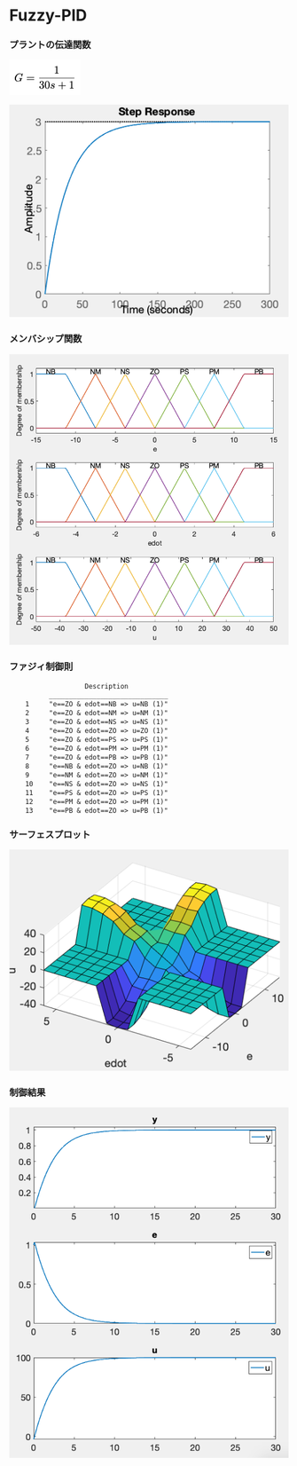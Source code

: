 # Fuzzy-PID

### プラントの伝達関数
![](images/tf.png)


![](images/step.png)

### メンバシップ関数
![](images/mf.png)

### ファジィ制御則
```
                   Description          
          ______________________________
    1     "e==ZO & edot==NB => u=NB (1)"
    2     "e==ZO & edot==NM => u=NM (1)"
    3     "e==ZO & edot==NS => u=NS (1)"
    4     "e==ZO & edot==ZO => u=ZO (1)"
    5     "e==ZO & edot==PS => u=PS (1)"
    6     "e==ZO & edot==PM => u=PM (1)"
    7     "e==ZO & edot==PB => u=PB (1)"
    8     "e==NB & edot==ZO => u=NB (1)"
    9     "e==NM & edot==ZO => u=NM (1)"
    10    "e==NS & edot==ZO => u=NS (1)"
    11    "e==PS & edot==ZO => u=PS (1)"
    12    "e==PM & edot==ZO => u=PM (1)"
    13    "e==PB & edot==ZO => u=PB (1)"
```
### サーフェスプロット
![](images/surf.png)

### 制御結果
![](images/result.png)


